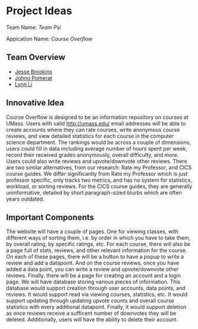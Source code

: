 # Project Ideas

Team Name: *Team Psi*

Appication Name: *Course Overflow*

## Team Overview
* [Jesse Brookins](https://github.com/Merlin1A)
* [Johno Pomerat](https://github.com/sperek27)
* [Lynn Li](https://github.com/lynnli0)

## Innovative Idea
Course Overflow is designed to be an information repository on courses at
UMass. Users with valid http://umass.edu/ email addresses will be able to create
accounts where they can rate courses, write anonymous course reviews, and view detailed
statistics for each course in the computer science department. The rankings
would be across a couple of dimensions, users could fill in data including
average number of hours spent per week, record their received grades
anonymously, overall difficulty, and more. Users could also write reviews and
upvote/downvote other reviews. There are two similar alternatives, from our
research: Rate my Professor, and CICS course guides. We differ significantly
from Rate my Professor which is just professor specific, only tracks two
metrics, and has no system for statistics, workload, or sorting reviews. For
the CICS course guides, they are generally uninformative, detailed by short
paragraph-sized blurbs which are often years outdated.

## Important Components
The website will have a couple of pages. One for viewing classes, with
different ways of sorting them, i.e. by order in which you have to take them,
by overall rating, by specific ratings, etc. For each course, there will also
be a page full of stats, reviews, and other relevant information for the
course. On each of these pages, there will be a button to have a popup to write
a review and add a datapoint. And on the course reviews, once you have added a
data point, you can write a review and upvote/downvote other reviews. Finally,
there will be a page for creating an account and a login page. We will have
database storing various pieces of information. This database would support
creation through user accounts, data points, and reviews. It would support read
via viewing courses, statistics, etc. It would support updating through
updating upvote counts and overall course statistics with every additional
datapoint. Finally, it would support deletion as once reviews receive a
sufficent number of downvotes they will be deleted. Additionally, users will
have the ability to delete their account.

